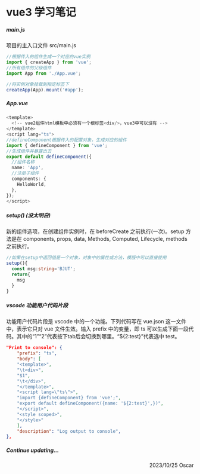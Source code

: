 # vue3 学习笔记

##### main.js

项目的主入口文件 src/main.js

```ts
//根据传入的组件生成一个对应的vue实例
import { createApp } from 'vue';
//所有组件的父级组件
import App from './App.vue';

//将实例对象挂载到指定标签下
createApp(App).mount('#app');
```

##### App.vue

```ts
<template>
  <!-- vue2组件html模板中必须有一个根标签<div/>，vue3中可以没有 -->
</template>
<script lang="ts">
//defineComponent根据传入的配置对象，生成对应的组件
import { defineComponent } from 'vue';
//生成组件并暴露出去
export default defineComponent({
  //组件名称
  name: 'App',
  //注册子组件
  components: {
    HelloWorld,
  },
});
</script>
```

##### setup() (没太明白)

新的组件选项，在创建组件实例时，在 beforeCreate 之前执行(一次)。setup 方法是在 components, props, data, Methods, Computed, Lifecycle, methods 之前执行。

```ts
//如果在setup中返回值是一个对象，对象中的属性或方法，模版中可以直接使用
setup(){
  const msg:string='BJUT';
  return{
    msg
  }
}
```

##### vscode 功能用户代码片段

功能用户代码片段是 vscode 中的一个功能。下列代码写在 vue.json 这一文件中，表示它只对 vue 文件生效。输入 prefix 中的变量，即 ts 可以生成下面一段代码。其中的“$1”“$2”代表按下tab后会切换到哪里。“${2:test}”代表选中 test。

```json
"Print to console": {
    "prefix": "ts",
    "body": [
    "<template>",
    "\t<div>",
    "$1",
    "\t</div>",
    "</template>",
    "<script lang=\"ts\">",
    "import {defineComponent} from 'vue';",
    "export default defineComponent({name: '${2:test}',})",
    "</script>",
    "<style scoped>",
    "</style>"
    ],
    "description": "Log output to console",
},
```

##### Continue updating...

<div style="text-align:right;">2023/10/25 Oscar</div>
